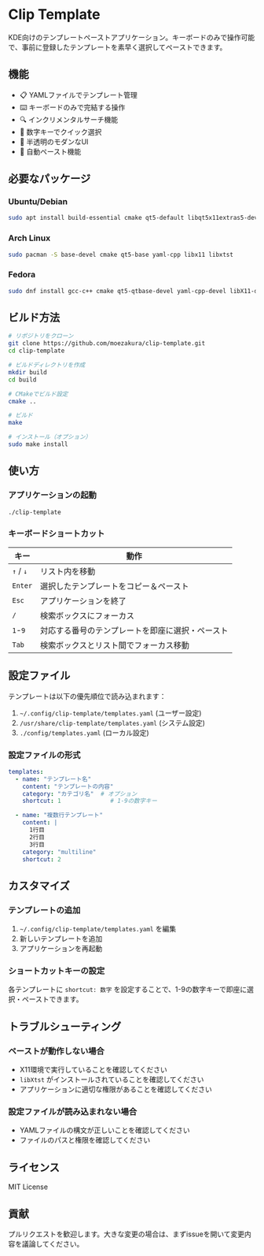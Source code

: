 # Clip Template

KDE向けのテンプレートペーストアプリケーション。キーボードのみで操作可能で、事前に登録したテンプレートを素早く選択してペーストできます。

## 機能

- 📋 YAMLファイルでテンプレート管理
- ⌨️ キーボードのみで完結する操作
- 🔍 インクリメンタルサーチ機能
- 🚀 数字キーでクイック選択
- 🎨 半透明のモダンなUI
- 📁 自動ペースト機能

## 必要なパッケージ

### Ubuntu/Debian
```bash
sudo apt install build-essential cmake qt5-default libqt5x11extras5-dev libyaml-cpp-dev libx11-dev libxtst-dev
```

### Arch Linux
```bash
sudo pacman -S base-devel cmake qt5-base yaml-cpp libx11 libxtst
```

### Fedora
```bash
sudo dnf install gcc-c++ cmake qt5-qtbase-devel yaml-cpp-devel libX11-devel libXtst-devel
```

## ビルド方法

```bash
# リポジトリをクローン
git clone https://github.com/moezakura/clip-template.git
cd clip-template

# ビルドディレクトリを作成
mkdir build
cd build

# CMakeでビルド設定
cmake ..

# ビルド
make

# インストール（オプション）
sudo make install
```

## 使い方

### アプリケーションの起動
```bash
./clip-template
```

### キーボードショートカット

| キー | 動作 |
|------|------|
| `↑` / `↓` | リスト内を移動 |
| `Enter` | 選択したテンプレートをコピー＆ペースト |
| `Esc` | アプリケーションを終了 |
| `/` | 検索ボックスにフォーカス |
| `1`-`9` | 対応する番号のテンプレートを即座に選択・ペースト |
| `Tab` | 検索ボックスとリスト間でフォーカス移動 |

## 設定ファイル

テンプレートは以下の優先順位で読み込まれます：

1. `~/.config/clip-template/templates.yaml` (ユーザー設定)
2. `/usr/share/clip-template/templates.yaml` (システム設定)
3. `./config/templates.yaml` (ローカル設定)

### 設定ファイルの形式

```yaml
templates:
  - name: "テンプレート名"
    content: "テンプレートの内容"
    category: "カテゴリ名"  # オプション
    shortcut: 1              # 1-9の数字キー

  - name: "複数行テンプレート"
    content: |
      1行目
      2行目
      3行目
    category: "multiline"
    shortcut: 2
```

## カスタマイズ

### テンプレートの追加

1. `~/.config/clip-template/templates.yaml` を編集
2. 新しいテンプレートを追加
3. アプリケーションを再起動

### ショートカットキーの設定

各テンプレートに `shortcut: 数字` を設定することで、1-9の数字キーで即座に選択・ペーストできます。

## トラブルシューティング

### ペーストが動作しない場合

- X11環境で実行していることを確認してください
- `libXtst` がインストールされていることを確認してください
- アプリケーションに適切な権限があることを確認してください

### 設定ファイルが読み込まれない場合

- YAMLファイルの構文が正しいことを確認してください
- ファイルのパスと権限を確認してください

## ライセンス

MIT License

## 貢献

プルリクエストを歓迎します。大きな変更の場合は、まずissueを開いて変更内容を議論してください。

